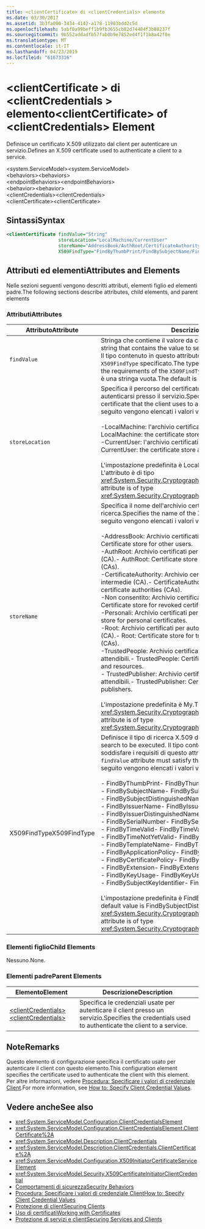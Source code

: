 ```yaml
---
title: <clientCertificate> di <clientCredentials> elemento
ms.date: 03/30/2017
ms.assetid: 3b3fa000-3434-4142-a178-11903bdd2c5d
ms.openlocfilehash: 5abf0a99beff1b9fb3655cb82d74484f3b88237f
ms.sourcegitcommit: 9b552addadfb57fab0b9e7852ed4f1f1b8a42f8e
ms.translationtype: MT
ms.contentlocale: it-IT
ms.lasthandoff: 04/23/2019
ms.locfileid: "61673316"
---
```

# <a name="clientcertificate-of-clientcredentials-element"></a><span data-ttu-id="298dd-102">\<clientCertificate > di \<clientCredentials > elemento</span><span class="sxs-lookup"><span data-stu-id="298dd-102">\<clientCertificate> of \<clientCredentials> Element</span></span>
<span data-ttu-id="298dd-103">Definisce un certificato X.509 utilizzato dal client per autenticare un servizio.</span><span class="sxs-lookup"><span data-stu-id="298dd-103">Defines an X.509 certificate used to authenticate a client to a service.</span></span>  
  
 <span data-ttu-id="298dd-104">\<system.ServiceModel></span><span class="sxs-lookup"><span data-stu-id="298dd-104">\<system.ServiceModel></span></span>  
<span data-ttu-id="298dd-105">\<behaviors></span><span class="sxs-lookup"><span data-stu-id="298dd-105">\<behaviors></span></span>  
<span data-ttu-id="298dd-106">\<endpointBehaviors></span><span class="sxs-lookup"><span data-stu-id="298dd-106">\<endpointBehaviors></span></span>  
<span data-ttu-id="298dd-107">\<behavior></span><span class="sxs-lookup"><span data-stu-id="298dd-107">\<behavior></span></span>  
<span data-ttu-id="298dd-108">\<clientCredentials></span><span class="sxs-lookup"><span data-stu-id="298dd-108">\<clientCredentials></span></span>  
<span data-ttu-id="298dd-109">\<clientCertificate></span><span class="sxs-lookup"><span data-stu-id="298dd-109">\<clientCertificate></span></span>  
  
## <a name="syntax"></a><span data-ttu-id="298dd-110">Sintassi</span><span class="sxs-lookup"><span data-stu-id="298dd-110">Syntax</span></span>  
  
```xml  
<clientCertificate findValue="String"
                   storeLocation="LocalMachine/CurrentUser"
                   storeName="AddressBook/AuthRoot/CertificateAuthority/Disallowed/My/Root/TrustedPeople/TrustedPublisher"
                   X509FindType="FindByThumbPrint/FindBySubjectName/FindBySubjectDistinguishedName/FindByIssuerName/FindByIssuerDistinguishedName/FindBySerialNumber/FindByTimeValid/FindByTimeNotYetValid/FindByTemplateName/FindByApplicationPolicy/FindByCertificatePolicy/FindByExtension/FindByKeyUsage/FindBySubjectKeyIdentifier" />
```  
  
## <a name="attributes-and-elements"></a><span data-ttu-id="298dd-111">Attributi ed elementi</span><span class="sxs-lookup"><span data-stu-id="298dd-111">Attributes and Elements</span></span>  
 <span data-ttu-id="298dd-112">Nelle sezioni seguenti vengono descritti attributi, elementi figlio ed elementi padre.</span><span class="sxs-lookup"><span data-stu-id="298dd-112">The following sections describe attributes, child elements, and parent elements</span></span>  
  
### <a name="attributes"></a><span data-ttu-id="298dd-113">Attributi</span><span class="sxs-lookup"><span data-stu-id="298dd-113">Attributes</span></span>  
  
|<span data-ttu-id="298dd-114">Attributo</span><span class="sxs-lookup"><span data-stu-id="298dd-114">Attribute</span></span>|<span data-ttu-id="298dd-115">Descrizione</span><span class="sxs-lookup"><span data-stu-id="298dd-115">Description</span></span>|  
|---------------|-----------------|  
|`findValue`|<span data-ttu-id="298dd-116">Stringa che contiene il valore da cercare nell'archivio certificati X.509.</span><span class="sxs-lookup"><span data-stu-id="298dd-116">A string that contains the value to search for in the X.509 certificate store.</span></span> <span data-ttu-id="298dd-117">Il tipo contenuto in questo attributo deve soddisfare i requisiti del valore `X509FindType` specificato.</span><span class="sxs-lookup"><span data-stu-id="298dd-117">The type contained in the attribute must satisfy the requirements of the `X509FindType` attribute value.</span></span> <span data-ttu-id="298dd-118">Il valore predefinito è una stringa vuota.</span><span class="sxs-lookup"><span data-stu-id="298dd-118">The default is an empty string.</span></span>|  
|`storeLocation`|<span data-ttu-id="298dd-119">Specifica il percorso del certificato X.509 usato dal client per autenticarsi presso il servizio.</span><span class="sxs-lookup"><span data-stu-id="298dd-119">Specifies the location of the X.509 certificate that the client uses to authenticate itself to the service.</span></span> <span data-ttu-id="298dd-120">Di seguito vengono elencati i valori validi:</span><span class="sxs-lookup"><span data-stu-id="298dd-120">Valid values include the following:</span></span><br /><br /> <span data-ttu-id="298dd-121">-LocalMachine: l'archivio certificati assegnato al computer locale.</span><span class="sxs-lookup"><span data-stu-id="298dd-121">-   LocalMachine: the certificate store assigned to the local machine.</span></span><br /><span data-ttu-id="298dd-122">-CurrentUser: l'archivio certificati assegnato all'utente corrente.</span><span class="sxs-lookup"><span data-stu-id="298dd-122">-   CurrentUser: the certificate store assigned to the current user.</span></span><br /><br /> <span data-ttu-id="298dd-123">L'impostazione predefinita è LocalMachine.</span><span class="sxs-lookup"><span data-stu-id="298dd-123">The default is LocalMachine.</span></span> <span data-ttu-id="298dd-124">L'attributo è di tipo <xref:System.Security.Cryptography.X509Certificates.StoreLocation>.</span><span class="sxs-lookup"><span data-stu-id="298dd-124">This attribute is of type <xref:System.Security.Cryptography.X509Certificates.StoreLocation>.</span></span>|  
|`storeName`|<span data-ttu-id="298dd-125">Specifica il nome dell'archivio certificati X.509 in cui eseguire la ricerca.</span><span class="sxs-lookup"><span data-stu-id="298dd-125">Specifies the name of the X.509 certificate store to search.</span></span> <span data-ttu-id="298dd-126">Di seguito vengono elencati i valori validi:</span><span class="sxs-lookup"><span data-stu-id="298dd-126">Valid values include the following:</span></span><br /><br /> <span data-ttu-id="298dd-127">-AddressBook: Archivio certificati per altri utenti.</span><span class="sxs-lookup"><span data-stu-id="298dd-127">-   AddressBook: Certificate store for other users.</span></span><br /><span data-ttu-id="298dd-128">-AuthRoot: Archivio certificati per autorità di certificazione di terze parti (CA).</span><span class="sxs-lookup"><span data-stu-id="298dd-128">-   AuthRoot: Certificate store for third-party certificate authorities (CAs).</span></span><br /><span data-ttu-id="298dd-129">-CertificateAuthority: Archivio certificati per autorità di certificazione intermedie (CA).</span><span class="sxs-lookup"><span data-stu-id="298dd-129">-   CertificateAuthority: Certificate store for intermediate certificate authorities (CAs).</span></span><br /><span data-ttu-id="298dd-130">-Non consentito: Archivio certificati per certificati revocati.</span><span class="sxs-lookup"><span data-stu-id="298dd-130">-   Disallowed: Certificate store for revoked certificates.</span></span><br /><span data-ttu-id="298dd-131">-Personali: Archivio certificati per certificati personali.</span><span class="sxs-lookup"><span data-stu-id="298dd-131">-   My: Certificate store for personal certificates.</span></span><br /><span data-ttu-id="298dd-132">-Root: Archivio certificati per autorità di certificazione radice attendibile (CA).</span><span class="sxs-lookup"><span data-stu-id="298dd-132">-   Root: Certificate store for trusted root certificate authorities (CAs).</span></span><br /><span data-ttu-id="298dd-133">-TrustedPeople: Archivio certificati per le risorse e persone direttamente attendibili.</span><span class="sxs-lookup"><span data-stu-id="298dd-133">-   TrustedPeople: Certificate store for directly trusted people and resources.</span></span><br /><span data-ttu-id="298dd-134">-   TrustedPublisher: Archivio certificati per autori direttamente attendibili.</span><span class="sxs-lookup"><span data-stu-id="298dd-134">-   TrustedPublisher: Certificate store for directly trusted publishers.</span></span><br /><br /> <span data-ttu-id="298dd-135">L'impostazione predefinita è My.</span><span class="sxs-lookup"><span data-stu-id="298dd-135">The default is My.</span></span> <span data-ttu-id="298dd-136">L'attributo è di tipo <xref:System.Security.Cryptography.X509Certificates.StoreName>.</span><span class="sxs-lookup"><span data-stu-id="298dd-136">This attribute is of type <xref:System.Security.Cryptography.X509Certificates.StoreName>.</span></span>|  
|<span data-ttu-id="298dd-137">X509FindType</span><span class="sxs-lookup"><span data-stu-id="298dd-137">X509FindType</span></span>|<span data-ttu-id="298dd-138">Definisce il tipo di ricerca X.509 da eseguire.</span><span class="sxs-lookup"><span data-stu-id="298dd-138">Defines the type of X.509 search to be executed.</span></span> <span data-ttu-id="298dd-139">Il tipo contenuto nell'attributo `findValue` deve soddisfare i requisiti di questo attributo.</span><span class="sxs-lookup"><span data-stu-id="298dd-139">The type contained in the `findValue` attribute must satisfy the requirements of this attribute.</span></span> <span data-ttu-id="298dd-140">Di seguito vengono elencati i valori validi:</span><span class="sxs-lookup"><span data-stu-id="298dd-140">Valid values include the following:</span></span><br /><br /> <span data-ttu-id="298dd-141">-   FindByThumbPrint</span><span class="sxs-lookup"><span data-stu-id="298dd-141">-   FindByThumbPrint</span></span><br /><span data-ttu-id="298dd-142">-   FindBySubjectName</span><span class="sxs-lookup"><span data-stu-id="298dd-142">-   FindBySubjectName</span></span><br /><span data-ttu-id="298dd-143">-   FindBySubjectDistinguishedName</span><span class="sxs-lookup"><span data-stu-id="298dd-143">-   FindBySubjectDistinguishedName</span></span><br /><span data-ttu-id="298dd-144">-   FindByIssuerName</span><span class="sxs-lookup"><span data-stu-id="298dd-144">-   FindByIssuerName</span></span><br /><span data-ttu-id="298dd-145">-   FindByIssuerDistinguishedName</span><span class="sxs-lookup"><span data-stu-id="298dd-145">-   FindByIssuerDistinguishedName</span></span><br /><span data-ttu-id="298dd-146">-   FindBySerialNumber</span><span class="sxs-lookup"><span data-stu-id="298dd-146">-   FindBySerialNumber</span></span><br /><span data-ttu-id="298dd-147">-   FindByTimeValid</span><span class="sxs-lookup"><span data-stu-id="298dd-147">-   FindByTimeValid</span></span><br /><span data-ttu-id="298dd-148">-   FindByTimeNotYetValid</span><span class="sxs-lookup"><span data-stu-id="298dd-148">-   FindByTimeNotYetValid</span></span><br /><span data-ttu-id="298dd-149">-   FindByTemplateName</span><span class="sxs-lookup"><span data-stu-id="298dd-149">-   FindByTemplateName</span></span><br /><span data-ttu-id="298dd-150">-   FindByApplicationPolicy</span><span class="sxs-lookup"><span data-stu-id="298dd-150">-   FindByApplicationPolicy</span></span><br /><span data-ttu-id="298dd-151">-   FindByCertificatePolicy</span><span class="sxs-lookup"><span data-stu-id="298dd-151">-   FindByCertificatePolicy</span></span><br /><span data-ttu-id="298dd-152">-   FindByExtension</span><span class="sxs-lookup"><span data-stu-id="298dd-152">-   FindByExtension</span></span><br /><span data-ttu-id="298dd-153">-   FindByKeyUsage</span><span class="sxs-lookup"><span data-stu-id="298dd-153">-   FindByKeyUsage</span></span><br /><span data-ttu-id="298dd-154">-   FindBySubjectKeyIdentifier</span><span class="sxs-lookup"><span data-stu-id="298dd-154">-   FindBySubjectKeyIdentifier</span></span><br /><br /> <span data-ttu-id="298dd-155">L'impostazione predefinita è FindBySubjectDistinguishedName.</span><span class="sxs-lookup"><span data-stu-id="298dd-155">The default value is FindBySubjectDistinguishedName.</span></span> <span data-ttu-id="298dd-156">L'attributo è di tipo <xref:System.Security.Cryptography.X509Certificates.X509FindType>.</span><span class="sxs-lookup"><span data-stu-id="298dd-156">This attribute is of type <xref:System.Security.Cryptography.X509Certificates.X509FindType>.</span></span>|  
  
### <a name="child-elements"></a><span data-ttu-id="298dd-157">Elementi figlio</span><span class="sxs-lookup"><span data-stu-id="298dd-157">Child Elements</span></span>  
 <span data-ttu-id="298dd-158">Nessuno.</span><span class="sxs-lookup"><span data-stu-id="298dd-158">None.</span></span>  
  
### <a name="parent-elements"></a><span data-ttu-id="298dd-159">Elementi padre</span><span class="sxs-lookup"><span data-stu-id="298dd-159">Parent Elements</span></span>  
  
|<span data-ttu-id="298dd-160">Elemento</span><span class="sxs-lookup"><span data-stu-id="298dd-160">Element</span></span>|<span data-ttu-id="298dd-161">Descrizione</span><span class="sxs-lookup"><span data-stu-id="298dd-161">Description</span></span>|  
|-------------|-----------------|  
|[<span data-ttu-id="298dd-162">\<clientCredentials></span><span class="sxs-lookup"><span data-stu-id="298dd-162">\<clientCredentials></span></span>](../../../../../docs/framework/configure-apps/file-schema/wcf/clientcredentials.md)|<span data-ttu-id="298dd-163">Specifica le credenziali usate per autenticare il client presso un servizio.</span><span class="sxs-lookup"><span data-stu-id="298dd-163">Specifies the credentials used to authenticate the client to a service.</span></span>|  
  
## <a name="remarks"></a><span data-ttu-id="298dd-164">Note</span><span class="sxs-lookup"><span data-stu-id="298dd-164">Remarks</span></span>  
 <span data-ttu-id="298dd-165">Questo elemento di configurazione specifica il certificato usato per autenticare il client con questo elemento.</span><span class="sxs-lookup"><span data-stu-id="298dd-165">This configuration element specifies the certificate used to authenticate the client with this element.</span></span> <span data-ttu-id="298dd-166">Per altre informazioni, vedere [Procedura: Specificare i valori di credenziale Client](../../../../../docs/framework/wcf/how-to-specify-client-credential-values.md).</span><span class="sxs-lookup"><span data-stu-id="298dd-166">For more information, see [How to: Specify Client Credential Values](../../../../../docs/framework/wcf/how-to-specify-client-credential-values.md).</span></span>  
  
## <a name="see-also"></a><span data-ttu-id="298dd-167">Vedere anche</span><span class="sxs-lookup"><span data-stu-id="298dd-167">See also</span></span>

- <xref:System.ServiceModel.Configuration.ClientCredentialsElement>
- <xref:System.ServiceModel.Configuration.ClientCredentialsElement.ClientCertificate%2A>
- <xref:System.ServiceModel.Description.ClientCredentials>
- <xref:System.ServiceModel.Description.ClientCredentials.ClientCertificate%2A>
- <xref:System.ServiceModel.Configuration.X509InitiatorCertificateServiceElement>
- <xref:System.ServiceModel.Security.X509CertificateInitiatorClientCredential>
- [<span data-ttu-id="298dd-168">Comportamenti di sicurezza</span><span class="sxs-lookup"><span data-stu-id="298dd-168">Security Behaviors</span></span>](../../../../../docs/framework/wcf/feature-details/security-behaviors-in-wcf.md)
- [<span data-ttu-id="298dd-169">Procedura: Specificare i valori di credenziale Client</span><span class="sxs-lookup"><span data-stu-id="298dd-169">How to: Specify Client Credential Values</span></span>](../../../../../docs/framework/wcf/how-to-specify-client-credential-values.md)
- [<span data-ttu-id="298dd-170">Protezione di client</span><span class="sxs-lookup"><span data-stu-id="298dd-170">Securing Clients</span></span>](../../../../../docs/framework/wcf/securing-clients.md)
- [<span data-ttu-id="298dd-171">Uso di certificati</span><span class="sxs-lookup"><span data-stu-id="298dd-171">Working with Certificates</span></span>](../../../../../docs/framework/wcf/feature-details/working-with-certificates.md)
- [<span data-ttu-id="298dd-172">Protezione di servizi e client</span><span class="sxs-lookup"><span data-stu-id="298dd-172">Securing Services and Clients</span></span>](../../../../../docs/framework/wcf/feature-details/securing-services-and-clients.md)
